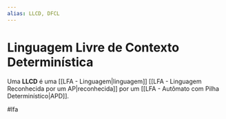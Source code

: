 ```yaml
---
alias: LLCD, DFCL
---
```


# Linguagem Livre de Contexto Determinística

Uma **LLCD** é uma [[LFA - Linguagem|linguagem]] [[LFA - Linguagem Reconhecida por um AP|reconhecida]] por um [[LFA - Autômato com Pilha Determinístico|APD]].


#lfa

